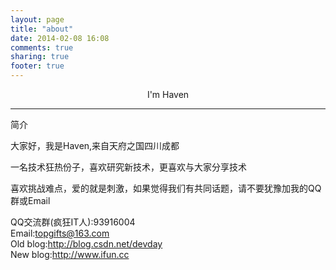 ```yaml
---
layout: page
title: "about"
date: 2014-02-08 16:08
comments: true
sharing: true
footer: true
---
```


<p style="text-align:center;">I'm Haven</p>
<hr>
简介

大家好，我是Haven,来自天府之国四川成都<br>

一名技术狂热份子，喜欢研究新技术，更喜欢与大家分享技术<br>

喜欢挑战难点，爱的就是刺激，如果觉得我们有共同话题，请不要犹豫加我的QQ群或Email<br>

QQ交流群(疯狂IT人):93916004<br>
Email:topgifts@163.com<br>
Old blog:<http://blog.csdn.net/devday><br>
New blog:<http://www.ifun.cc><br>

<br>

